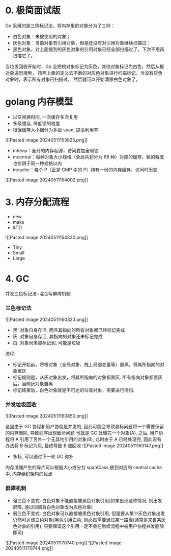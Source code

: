 # 0. 极简面试版
Go 采用的是三色标记法，将内存里的对象分为了三种：
- 白色对象：未被使用的对象；
- 灰色对象：当前对象有引用对象，但是还没有对引用对象继续扫描过；
- 黑色对象，对上面提到的灰色对象的引用对象已经全部扫描过了，下次不用再扫描它了。

当垃圾回收开始时，Go 会把根对象标记为灰色，其他对象标记为白色，然后从根对象遍历搜索，
按照上面的定义去不断的对灰色对象进行扫描标记。当没有灰色对象时，表示所有对象已扫描过，
然后就可以开始清除白色对象了。

# golang 内存模型
- 以空间换时间, 一次缓存多次复用
- 多级缓存, 降低锁的粒度
- 根据缓存大小细分为多级 span, 提高利用率

![[Pasted image 20240511153825.png]]
- mheap：全局的内存起源，访问要加全局锁
- mcentral：每种对象大小规格（全局共划分为 68 种）对应的缓存，锁的粒度也仅限于同一种规格以内
- mcache：每个 P（正是 GMP 中的 P）持有一份的内存缓存，访问时无锁

![[Pasted image 20240511154002.png]]


# 3. 内存分配流程
- new
- make
- &T{}

![[Pasted image 20240511154330.png]]
- Tiny
- Small
- Large

# 4. GC
并发三色标记法+混合写屏障机制

### 三色标记法
![[Pasted image 20240511160323.png]]
- 黑: 对象自身存活, 而且其指向的所有对象都已经标记完成
- 灰: 对象自身存活, 其指向的对象还未标记完成
- 白: 对象尚未被标记到, 可能是垃圾

流程:
- 标记开始前，将根对象（全局对象、栈上局部变量等）置黑，将其所指向的对象置灰
- 标记规则是，从灰对象出发，将其所指向的对象都置灰. 所有指向对象都置灰后，当前灰对象置黑
- 标记结束后，白色对象就是不可达的垃圾对象，需要进行清扫.

### 并发垃圾回收
![[Pasted image 20240511160850.png]]

这里由于 GC 协程和用户协程是并发的, 因此可能会导致漏标问题将一个需要保留的内存删除, 导致程序出现致命问题
也就是 GC 处理完一个对象(A), 之后, 用户协程将 A 引用了另外一个无其他引用的对象(B), 此时由于 A 已经处理完, 因此没有办法将 B 标记为灰, 最终导致 B 被回收
![[Pasted image 20240511163147.png]]

- 多标, 可以通过下一轮 GC 弥补


内存清理产生的碎片可以根据大小或分为 spanClass 放到对应的 central cache 中, 内存组织架构的优点

### 屏障机制
- 强三色不变式: 白色对象不能直接被黑色对象引用(如果出现这种情况, 则出发屏障, 通过回调将白色对象改为灰色对象)
- 弱三色不变式: 白色对象可以直接被黑色对象引用, 但是要从某个灰色对象出发仍然可达该白色对象(黑色引用白色, 则必然需要通过某一路径(通常是来自某灰色对象的引用), 只要保证这个引用一定不会在后续流程中被用户协程并发删除即可)

![[Pasted image 20240511170740.png]]
![[Pasted image 20240511170744.png]]



